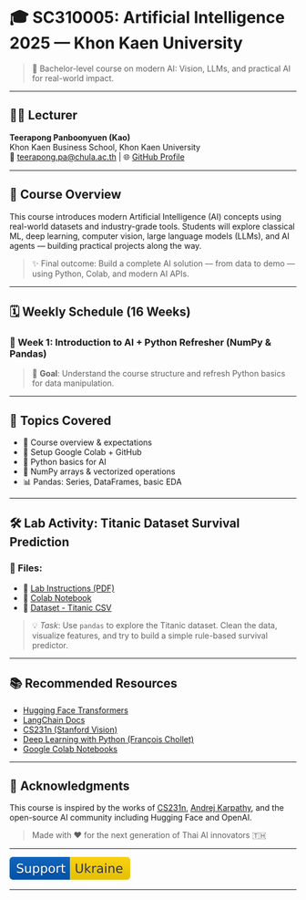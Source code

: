 # 🎓 SC310005: Artificial Intelligence 2025 — Khon Kaen University

> 🧠 Bachelor-level course on modern AI: Vision, LLMs, and practical AI for real-world impact.

---

## 👨‍🏫 Lecturer

**Teerapong Panboonyuen (Kao)**  
Khon Kaen Business School, Khon Kaen University  
📧 [teerapong.pa@chula.ac.th](mailto:teerapong.pa@chula.ac.th) | 🌐 [GitHub Profile](https://github.com/kaopanboonyuen)

---

## 🧭 Course Overview

This course introduces modern Artificial Intelligence (AI) concepts using real-world datasets and industry-grade tools. Students will explore classical ML, deep learning, computer vision, large language models (LLMs), and AI agents — building practical projects along the way.

> ✨ Final outcome: Build a complete AI solution — from data to demo — using Python, Colab, and modern AI APIs.

---

## 🗓️ Weekly Schedule (16 Weeks)

### 📅 Week 1: Introduction to AI + Python Refresher (NumPy & Pandas)

> 🎯 **Goal**: Understand the course structure and refresh Python basics for data manipulation.

---

## 🧠 Topics Covered

- 📘 Course overview & expectations
- 🔧 Setup Google Colab + GitHub
- 🐍 Python basics for AI
- 🔢 NumPy arrays & vectorized operations
- 📊 Pandas: Series, DataFrames, basic EDA

---

## 🛠️ Lab Activity: Titanic Dataset Survival Prediction

### 🔗 Files:
- 📄 [Lab Instructions (PDF)](https://github.com/kaopanboonyuen/SC310005_ArtificialIntelligence_2025s1/blob/main/assignments/SC310005-Week-1-AI-Laboratory-Activities.pdf)
- 🧪 [Colab Notebook](https://colab.research.google.com/drive/1bq3i-WfNEJytu9EefqF4LbC3gepN0OL0?usp=sharing)
- 📂 [Dataset - Titanic CSV](https://raw.githubusercontent.com/kaopanboonyuen/SC310005_ArtificialIntelligence_2025s1/main/dataset/titanic_dataset.csv)

> 💡 *Task*: Use `pandas` to explore the Titanic dataset. Clean the data, visualize features, and try to build a simple rule-based survival predictor.

---

## 📚 Recommended Resources

- [Hugging Face Transformers](https://huggingface.co/learn)
- [LangChain Docs](https://docs.langchain.com/)
- [CS231n (Stanford Vision)](http://cs231n.stanford.edu/)
- [Deep Learning with Python (François Chollet)](https://www.manning.com/books/deep-learning-with-python)
- [Google Colab Notebooks](https://colab.research.google.com/)

---

## 🙌 Acknowledgments

This course is inspired by the works of [CS231n](http://cs231n.stanford.edu/), [Andrej Karpathy](https://www.youtube.com/@karpathy), and the open-source AI community including Hugging Face and OpenAI.

> Made with ❤️ for the next generation of Thai AI innovators 🇹🇭

---

![Support Ukraine](https://raw.githubusercontent.com/kaopanboonyuen/2110446_DataScience_2021s2/main/img/Support-Ukraine-FFD500.svg)

---